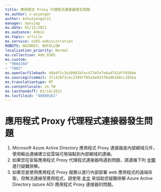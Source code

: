 ```yaml
---
title: 應用程式 Proxy 代理程式連接器發生問題
ms.author: v-aiyengar
author: AshaIyengar21
manager: dansimp
ms.date: 01/15/2021
ms.audience: Admin
ms.topic: article
ms.service: o365-administration
ROBOTS: NOINDEX, NOFOLLOW
localization_priority: Normal
ms.collection: Adm_O365
ms.custom:
- "9004356"
- "7802"
ms.openlocfilehash: d4b4f1c3a309d2bfec4734fe7edad742dff0204e
ms.sourcegitcommit: 3f1426f3cec23997f65a3e83376a9b348cc205ba
ms.translationtype: MT
ms.contentlocale: zh-TW
ms.lasthandoff: 01/14/2021
ms.locfileid: "49869161"
---
```

# <a name="im-having-a-problem-with-the-application-proxy-agent-connector"></a>應用程式 Proxy 代理程式連接器發生問題

1. Microsoft Azure Active Directory 應用程式 Proxy 連接器是內部網域元件，使用輸出連線建立從雲端可用端點到內部網域的連線。
1. 如果您在安裝應用程式 Proxy 代理程式連接器時遇到問題，請遵循下列 [步驟](https://docs.microsoft.com/azure/active-directory/application-proxy-connector-installation-problem/?WT.mc_id=UI_AAD_Enterprise_Apps_Support_L2_Overview) 進行疑難排解。
1. 如果您是使用應用程式 Proxy 服務以進行內部部署 web 應用程式的遠端存取，但無法連線至應用程式，請使用 [本文](https://docs.microsoft.com/azure/active-directory/manage-apps/application-proxy-debug-connectors) 來協助您疑難排解 Azure Active Directory (azure AD) 應用程式 Proxy 連接器的問題。